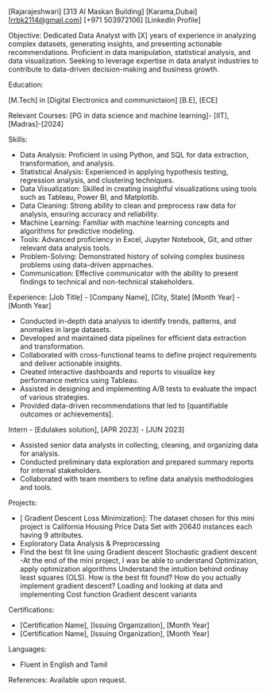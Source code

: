 [Rajarajeshwari]
[313 Al Maskan Building]
[Karama,Dubai]
[rrbk2114@gmail.com]
[+971 503972106]
[LinkedIn Profile]

Objective:
Dedicated Data Analyst with [X] years of experience in analyzing complex datasets, generating insights, and presenting actionable recommendations. Proficient in data manipulation, statistical analysis, and data visualization. Seeking to leverage expertise in data analyst industries to contribute to data-driven decision-making and business growth.

Education:

[M.Tech] in [Digital Electronics and communictaion]
[B.E], [ECE]

Relevant Courses:
[PG in data science and machine learning]- [IIT], [Madras]-[2024]


Skills:
- Data Analysis: Proficient in using Python, and SQL for data extraction, transformation, and analysis.
- Statistical Analysis: Experienced in applying hypothesis testing, regression analysis, and clustering techniques.
- Data Visualization: Skilled in creating insightful visualizations using tools such as Tableau, Power BI, and Matplotlib.
- Data Cleaning: Strong ability to clean and preprocess raw data for analysis, ensuring accuracy and reliability.
- Machine Learning: Familiar with machine learning concepts and algorithms for predictive modeling.
- Tools: Advanced proficiency in Excel, Jupyter Notebook, Git, and other relevant data analysis tools.
- Problem-Solving: Demonstrated history of solving complex business problems using data-driven approaches.
- Communication: Effective communicator with the ability to present findings to technical and non-technical stakeholders.

Experience:
[Job Title] - [Company Name], [City, State]
[Month Year] - [Month Year]
- Conducted in-depth data analysis to identify trends, patterns, and anomalies in large datasets.
- Developed and maintained data pipelines for efficient data extraction and transformation.
- Collaborated with cross-functional teams to define project requirements and deliver actionable insights.
- Created interactive dashboards and reports to visualize key performance metrics using Tableau.
- Assisted in designing and implementing A/B tests to evaluate the impact of various strategies.
- Provided data-driven recommendations that led to [quantifiable outcomes or achievements].

Intern - [Edulakes solution], [APR 2023] - [JUN 2023] 
- Assisted senior data analysts in collecting, cleaning, and organizing data for analysis.
- Conducted preliminary data exploration and prepared summary reports for internal stakeholders.
- Collaborated with team members to refine data analysis methodologies and tools.

Projects:
- [ Gradient Descent Loss Minimization]: The dataset chosen for this mini project is California Housing Price Data Set with 20640 instances each having 9 
  attributes.
- Exploratory Data Analysis & Preprocessing
- Find the best fit line using
  Gradient descent
  Stochastic gradient descent
-At the end of the mini project, I was be able to understand Optimization, apply optimization algorithms
Understand the intuition behind ordinay least squares (OLS). How is the best fit found? How do you actually implement gradient descent?
Loading and looking at data and implementing
Cost function
Gradient descent variants

Certifications:
- [Certification Name], [Issuing Organization], [Month Year]
- [Certification Name], [Issuing Organization], [Month Year]

Languages:
- Fluent in English and Tamil

References:
Available upon request.
